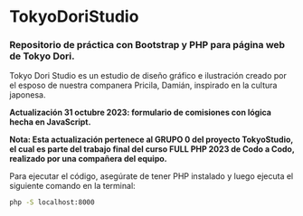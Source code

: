 # TokyoDoriStudio
### Repositorio de práctica con Bootstrap y PHP para página web de Tokyo Dori.

Tokyo Dori Studio es un estudio de diseño gráfico e ilustración creado por el esposo de nuestra companera Pricila,  Damián, inspirado en la cultura japonesa. 

**Actualización 31 octubre 2023: formulario de comisiones con lógica hecha en JavaScript.**

**Nota: Esta actualización pertenece al GRUPO 0 del proyecto TokyoStudio, el cual es parte del trabajo final del curso FULL PHP 2023 de Codo a Codo, realizado por una compañera del equipo.**

Para ejecutar el código, asegúrate de tener PHP instalado y luego ejecuta el siguiente comando en la terminal:

```bash
php -S localhost:8000
